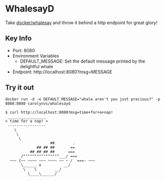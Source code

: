 # WhalesayD

Take [docker/whalesay][whalesay] and throw it behind a http endpoint for great glory!

## Key Info
* Port: 8080
* Environment Variables
  * DEFAULT_MESSAGE: Set the default message printed by the delightful whale
* Endpoint: http://localhost:8080?msg=MESSAGE

## Try it out
```
docker run -d -e DEFAULT_MESSAGE="whale aren't you just precious?" -p 8080:8080 carolynvs/whalesayd
```

```
$ curl http://localhost:8080?msg=time+for+a+nap!
 _________________
< time for a nap! >
 -----------------
    \
     \
      \
                    ##        .
              ## ## ##       ==
           ## ## ## ##      ===
       /""""""""""""""""___/ ===
  ~~~ {~~ ~~~~ ~~~ ~~~~ ~~ ~ /  ===- ~~~
       \______ o          __/
        \    \        __/
          \____\______/
```

[whalesay]: https://hub.docker.com/r/docker/whalesay